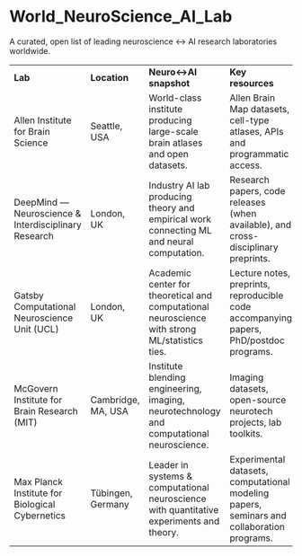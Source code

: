 # World_NeuroScience_AI_Lab
A curated, open list of leading neuroscience ↔️ AI research laboratories worldwide.

<table>
  <tr>
    <td><strong>Lab</strong></td>
    <td><strong>Location</strong></td>
    <td><strong>Neuro↔AI snapshot</strong></td>
    <td><strong>Key resources</strong></td>
    <td><strong>Link</strong></td>
  </tr>

  <tr>
    <td>Allen Institute for Brain Science</td>
    <td>Seattle, USA</td>
    <td>World-class institute producing large-scale brain atlases and open datasets.</td>
    <td>Allen Brain Map datasets, cell-type atlases, APIs and programmatic access.</td>
    <td><a href="https://alleninstitute.org/division/brain-science/">alleninstitute.org</a></td>
  </tr>

  <tr>
    <td>DeepMind — Neuroscience & Interdisciplinary Research</td>
    <td>London, UK</td>
    <td>Industry AI lab producing theory and empirical work connecting ML and neural computation.</td>
    <td>Research papers, code releases (when available), and cross-disciplinary preprints.</td>
    <td><a href="https://deepmind.google/research/">deepmind.google/research</a></td>
  </tr>

  <tr>
    <td>Gatsby Computational Neuroscience Unit (UCL)</td>
    <td>London, UK</td>
    <td>Academic center for theoretical and computational neuroscience with strong ML/statistics ties.</td>
    <td>Lecture notes, preprints, reproducible code accompanying papers, PhD/postdoc programs.</td>
    <td><a href="https://www.ucl.ac.uk/gatsby/">ucl.ac.uk/gatsby</a></td>
  </tr>

  <tr>
    <td>McGovern Institute for Brain Research (MIT)</td>
    <td>Cambridge, MA, USA</td>
    <td>Institute blending engineering, imaging, neurotechnology and computational neuroscience.</td>
    <td>Imaging datasets, open-source neurotech projects, lab toolkits.</td>
    <td><a href="https://mcgovern.mit.edu/">mcgovern.mit.edu</a></td>
  </tr>

  <tr>
    <td>Max Planck Institute for Biological Cybernetics</td>
    <td>Tübingen, Germany</td>
    <td>Leader in systems & computational neuroscience with quantitative experiments and theory.</td>
    <td>Experimental datasets, computational modeling papers, seminars and collaboration programs.</td>
    <td><a href="https://www.kyb.tuebingen.mpg.de/en">kyb.tuebingen.mpg.de</a></td>
  </tr>
</table>
